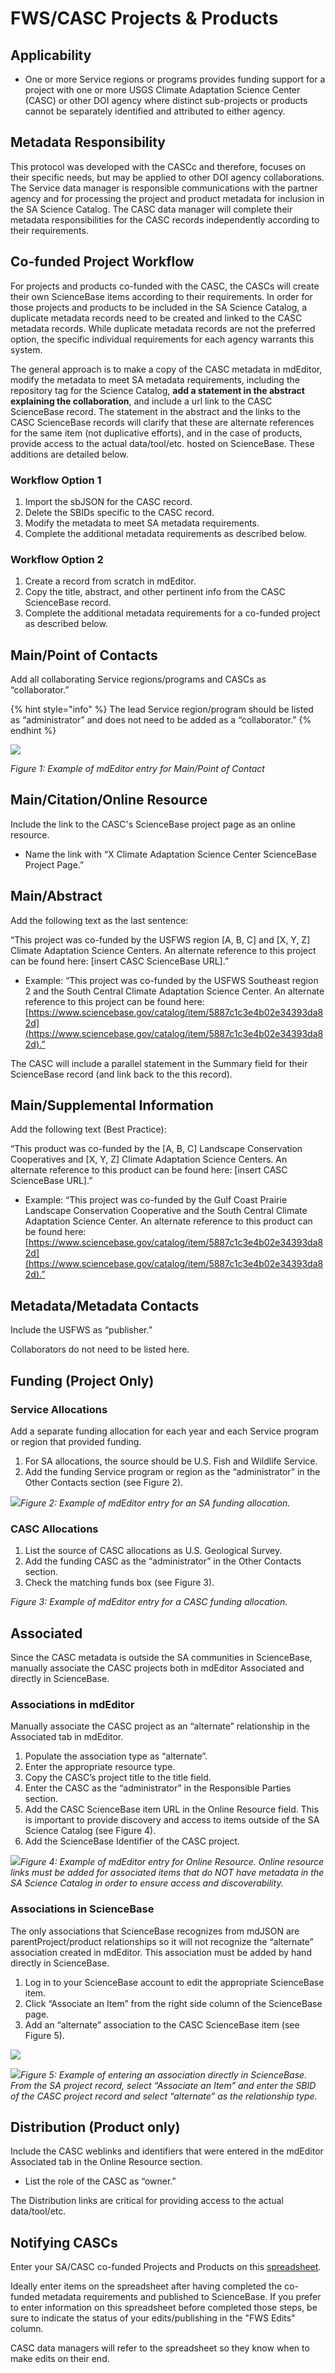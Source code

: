 # FWS/CASC Projects & Products

## Applicability

* One or more Service regions or programs provides funding support for a project with one or more USGS Climate Adaptation Science Center \(CASC\) or other DOI agency where distinct sub-projects or products cannot be separately identified and attributed to either agency.

## Metadata Responsibility

This protocol was developed with the CASCc and therefore, focuses on their specific needs, but may be applied to other DOI agency collaborations. The Service data manager is responsible communications with the partner agency and for processing the project and product metadata for inclusion in the SA Science Catalog. The CASC data manager will complete their metadata responsibilities for the CASC records independently according to their requirements.

## Co-funded Project Workflow

For projects and products co-funded with the CASC, the CASCs will create their own ScienceBase items according to their requirements. In order for those projects and products to be included in the SA Science Catalog, a duplicate metadata records need to be created and linked to the CASC metadata records. While duplicate metadata records are not the preferred option, the specific individual requirements for each agency warrants this system.   

The general approach is to make a copy of the CASC metadata in mdEditor, modify the metadata to meet SA metadata requirements, including the repository tag for the Science Catalog, **add a statement in the abstract explaining the collaboration**, and include a url link to the CASC ScienceBase record. The statement in the abstract and the links to the CASC ScienceBase records will clarify that these are alternate references for the same item \(not duplicative efforts\), and in the case of products, provide access to the actual data/tool/etc. hosted on ScienceBase.  These additions are detailed below.

### Workflow Option 1

1. Import the sbJSON for the CASC record.
2. Delete the SBIDs specific to the CASC record.
3. Modify the metadata to meet SA metadata requirements.
4. Complete the additional metadata requirements as described below.

### Workflow Option 2

1. Create a record from scratch in mdEditor.
2. Copy the title, abstract, and other pertinent info from the CASC ScienceBase record. 
3. Complete the additional metadata requirements for a co-funded project as described below.

## Main/Point of Contacts

Add all collaborating Service regions/programs and CASCs as “collaborator.”

{% hint style="info" %}
The lead Service region/program should be listed as “administrator” and does not need to be added as a “collaborator.”
{% endhint %}

![](https://lh6.googleusercontent.com/4ewK_e-foCCi1kHOe9RiAG1Kuuc4VXIrB7S78S8goOtko3-DCZ9vj2wulFlwD7H_m_-IUfTTip8ssC_JHhJzqoD4bcguP-BvIimv2ctekLDadMNrOxEF-KBx7Ilr3uud0JodZmuJ)

_Figure 1: Example of mdEditor entry for Main/Point of Contact_

## Main/Citation/Online Resource

Include the link to the CASC's ScienceBase project page as an online resource.

* Name the link with “X Climate Adaptation Science Center ScienceBase Project Page.”

## Main/Abstract

Add the following text as the last sentence:

“This project was co-funded by the USFWS region \[A, B, C\]  and \[X, Y, Z\] Climate Adaptation Science Centers. An alternate reference to this project can be found here: \[insert CASC ScienceBase URL\].”

* Example: “This project was co-funded by the USFWS Southeast region 2 and the South Central Climate Adaptation Science Center. An alternate reference to this project can be found here: [https://www.sciencebase.gov/catalog/item/5887c1c3e4b02e34393da82d](https://www.sciencebase.gov/catalog/item/5887c1c3e4b02e34393da82d).”

The CASC will include a parallel statement in the Summary field for their ScienceBase record \(and link back to the this record\).

## Main/Supplemental Information

Add the following text \(Best Practice\):

“This product was co-funded by the \[A, B, C\] Landscape Conservation Cooperatives and \[X, Y, Z\] Climate Adaptation Science Centers. An alternate reference to this product can be found here: \[insert CASC ScienceBase URL\].”

* Example: “This project was co-funded by the Gulf Coast Prairie Landscape Conservation Cooperative and the South Central Climate Adaptation Science Center. An alternate reference to this product can be found here: [https://www.sciencebase.gov/catalog/item/5887c1c3e4b02e34393da82d](https://www.sciencebase.gov/catalog/item/5887c1c3e4b02e34393da82d).”

## Meta**d**ata/Metadata Contacts

Include the USFWS as “publisher.”

Collaborators do not need to be listed here.

## Funding \(Project Only\)

### Service Allocations

Add a separate funding allocation for each year and each Service program or region that provided funding.

1. For SA allocations, the source should be U.S. Fish and Wildlife Service.
2. Add the funding Service program or region as the “administrator” in the Other Contacts section \(see Figure 2\).

![](https://lh5.googleusercontent.com/FuzsddF2rFu5QQiRYIC7xLYOQrFWwHFoqIIMa0OuODOz52A3oSi1tAUUfh58HTjYmtKohXAGKwWfoKXdRXjol3J-A_zBCl6kddAGBjErEWIfSrSoYAkdmieraFzgSYR3jBwG0q26)_Figure 2: Example of mdEditor entry for an SA funding allocation._ 

### CASC Allocations

1. List the source of CASC allocations as U.S. Geological Survey.
2. Add the funding CASC as the “administrator” in the Other Contacts section.
3. Check the matching funds box \(see Figure 3\).

_Figure 3: Example of mdEditor entry for a CASC funding allocation._ 

## Associated

Since the CASC metadata is outside the SA communities in ScienceBase, manually associate the CASC projects both in mdEditor Associated and directly in ScienceBase.

### Associations in mdEditor

Manually associate the CASC project as an “alternate” relationship in the Associated tab in mdEditor.

1. Populate the association type as “alternate”.
2. Enter the appropriate resource type.
3. Copy the CASC’s project title to the title field.
4. Enter the CASC as the “administrator” in the Responsible Parties section.
5. Add the CASC ScienceBase item URL in the Online Resource field. This is important to provide discovery and access to items outside of the SA Science Catalog \(see Figure 4\).
6. Add the ScienceBase Identifier of the CASC project.

![](https://lh4.googleusercontent.com/pXmGsY0ufzhw5K7T8Ml_8Sq88VFRp0f63T4HSZdnnOvP4xN4XtTYEVNXq9WrcK7r5wb0NHwcT1dMKtAbhVDKykWe-HSsYBp8GHOW2YsLgkMcOk1zUnFtFVAmKzAUGKAaeUKVdrGm)_Figure 4: Example of mdEditor entry for Online Resource. Online resource links must be added for associated items that do NOT have metadata in the SA Science Catalog in order to ensure access and discoverability._

### Associations in ScienceBase

The only associations that ScienceBase recognizes from mdJSON are parentProject/product relationships so it will not recognize the “alternate” association created in mdEditor. This association must be added by hand directly in ScienceBase.

1. Log in to your ScienceBase account to edit the appropriate ScienceBase item.
2. Click “Associate an Item” from the right side column of the ScienceBase page.
3. Add an “alternate” association to the CASC ScienceBase item \(see Figure 5\).

![](https://lh5.googleusercontent.com/s4tNZQxUK5yvtjEtAP-NWIKDvv1hY2IGjTxr7zHoDZnV931sZ9JRjLeHt4inqF0AIZSiHqjNM8-Ev30woD6tCngPnwG_CWnz2K-X8PBXOXLMqTTFtvOmId9C8WxdkAv-QxRBHSL4)

![](https://lh5.googleusercontent.com/FPfhTiqh2kFQ3B6MAawlBytGNKOkmlivoJBgL_Ehld7D1hSyR3EVF6V7eO_hZ5HB4eaq-WUPQ_kPWBIcAkyPTNTOLdSEZtJR0W5ROAWs0ylrLP_RQb_5zF0UEyCFuN4kDzdHT7Py)_Figure 5: Example of entering an association directly in ScienceBase. From the SA project record, select “Associate an Item” and enter the SBID of the CASC project record and select “alternate” as the relationship type._

## Distribution \(Product only\)

Include the CASC weblinks and identifiers that were entered in the mdEditor Associated tab in the Online Resource section.

* List the role of the CASC as “owner.” 

The Distribution links are critical for providing access to the actual data/tool/etc.

## Notifying CASCs

Enter your SA/CASC co-funded Projects and Products on this [spreadsheet](https://docs.google.com/spreadsheets/d/1WBFGslnaqxlbcIJ-LmH4kRvobLkH166y58UpWw03rc8/edit?usp=sharing).

Ideally enter items on the spreadsheet after having completed the co-funded metadata requirements and published to ScienceBase. If you prefer to enter information on this spreadsheet before completed those steps, be sure to indicate the status of your edits/publishing in the "FWS Edits" column.

CASC data managers will refer to the spreadsheet so they know when to make edits on their end.

